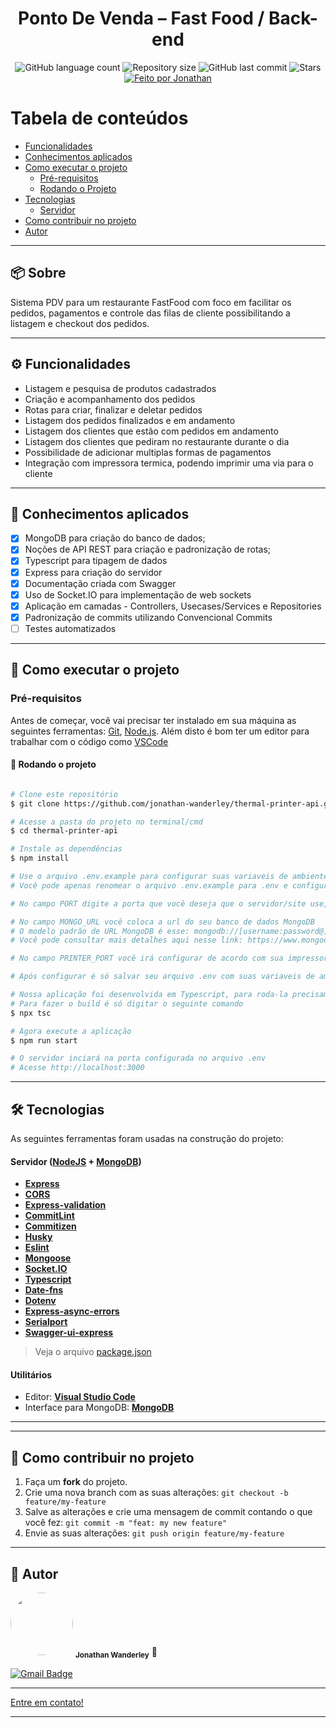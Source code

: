 
<h1 align="center">Ponto De Venda – Fast Food / Back-end</h1>

<p align="center">
  <img alt="GitHub language count" src="https://img.shields.io/github/languages/count/jonathan-wanderley/thermal-printer-api?color=%2304D361">

  <img alt="Repository size" src="https://img.shields.io/github/repo-size/jonathan-wanderley/thermal-printer-api">
  
  <img alt="GitHub last commit" src="https://img.shields.io/github/last-commit/jonathan-wanderley/thermal-printer-api">
    
  <img alt="Stars" src="https://img.shields.io/github/stars/jonathan-wanderley/thermal-printer-api?style=social">

  <a href="https://github.com/jonathan-wanderley">
    <img alt="Feito por Jonathan" src="https://img.shields.io/badge/feito%20por-Jonathan-%237519C1">
  </a>
  
</p>

<!-- <h4 align="center">
	🚧   Concluído 🚀 🚧
</h4> -->

Tabela de conteúdos
=================
<!--ts-->
   * [Funcionalidades](#%EF%B8%8F-funcionalidades)
   * [Conhecimentos aplicados](#-conhecimentos-aplicados)
   * [Como executar o projeto](#-como-executar-o-projeto)
     * [Pré-requisitos](#pré-requisitos)
     * [Rodando o Projeto](#-rodando-o-projeto)
   * [Tecnologias](#-tecnologias)
     * [Servidor](#servidor--nodejs----mongodb)
   * [Como contribuir no projeto](#-como-contribuir-no-projeto)
   * [Autor](#-autor)
<!--te-->

---

## 📦 Sobre

Sistema PDV para um restaurante FastFood com foco em facilitar os pedidos, pagamentos e controle das filas de cliente possibilitando a listagem e checkout dos pedidos.


---


## ⚙️ Funcionalidades

- Listagem e pesquisa de produtos cadastrados
- Criação e acompanhamento dos pedidos
- Rotas para criar, finalizar e deletar pedidos
- Listagem dos pedidos finalizados e em andamento 
- Listagem dos clientes que estão com pedidos em andamento
- Listagem dos clientes que pediram no restaurante durante o dia
- Possibilidade de adicionar multiplas formas de pagamentos
- Integração com impressora termica, podendo imprimir uma via para o cliente


---


## 📃 Conhecimentos aplicados

- [x] MongoDB para criação do banco de dados;
- [X] Noções de API REST para criação e padronização de rotas;
- [x] Typescript para tipagem de dados
- [x] Express para criação do servidor
- [X] Documentação criada com Swagger
- [x] Uso de Socket.IO para implementação de web sockets
- [x] Aplicação em camadas - Controllers, Usecases/Services e Repositories
- [X] Padronização de commits utilizando Convencional Commits
- [ ] Testes automatizados

---

## 🚀 Como executar o projeto

### Pré-requisitos

Antes de começar, você vai precisar ter instalado em sua máquina as seguintes ferramentas:
[Git](https://git-scm.com), [Node.js](https://nodejs.org/en/). 
Além disto é bom ter um editor para trabalhar com o código como [VSCode](https://code.visualstudio.com/)

#### 🎲 Rodando o projeto

```bash

# Clone este repositório
$ git clone https://github.com/jonathan-wanderley/thermal-printer-api.git

# Acesse a pasta do projeto no terminal/cmd
$ cd thermal-printer-api

# Instale as dependências
$ npm install

# Use o arquivo .env.example para configurar suas variaveis de ambiente
# Você pode apenas renomear o arquivo .env.example para .env e configurar os campos PORT, MONGO_URL e PRINTER_PORT

# No campo PORT digite a porta que você deseja que o servidor/site use, por padrão deixei na porta 3000

# No campo MONGO_URL você coloca a url do seu banco de dados MongoDB
# O modelo padrão de URL MongoDB é esse: mongodb://[username:password@]host1[:port1][,...hostN[:portN]][/[defaultauthdb][?options]]
# Você pode consultar mais detalhes aqui nesse link: https://www.mongodb.com/docs/manual/reference/connection-string/

# No campo PRINTER_PORT você irá configurar de acordo com sua impressora termica

# Após configurar é só salvar seu arquivo .env com suas variaveis de ambiente

# Nossa aplicação foi desenvolvida em Typescript, para roda-la precisamos fazer o build
# Para fazer o build é só digitar o seguinte comando
$ npx tsc

# Agora execute a aplicação
$ npm run start

# O servidor inciará na porta configurada no arquivo .env
# Acesse http://localhost:3000

```

---

## 🛠 Tecnologias

As seguintes ferramentas foram usadas na construção do projeto:

#### **Servidor**  ([NodeJS](https://nodejs.org/en/)  +  [MongoDB](https://www.mongodb.com/pt-br))

-   **[Express]()**
-   **[CORS]()**
-   **[Express-validation]()**
-   **[CommitLint]()**
-   **[Commitizen]()**
-   **[Husky]()**
-   **[Eslint]()**
-   **[Mongoose]()**
-   **[Socket.IO]()**
-   **[Typescript]()**
-   **[Date-fns]()**
-   **[Dotenv]()**
-   **[Express-async-errors]()**
-   **[Serialport]()**
-   **[Swagger-ui-express]()**

> Veja o arquivo  [package.json](https://github.com/jonathan-wanderley/thermal-printer-api/blob/main/package.json)



#### **Utilitários**

-   Editor:  **[Visual Studio Code](https://code.visualstudio.com/)**
-   Interface para MongoDB: **[MongoDB](https://www.mongodb.com/pt-br/products/compass)** 


---

---

## 💪 Como contribuir no projeto

1. Faça um **fork** do projeto.
2. Crie uma nova branch com as suas alterações: `git checkout -b feature/my-feature`
3. Salve as alterações e crie uma mensagem de commit contando o que você fez: `git commit -m "feat: my new feature"`
4. Envie as suas alterações: `git push origin feature/my-feature`

---

## 🦸 Autor


 <img style="border-radius: 50%;" src="https://avatars.githubusercontent.com/u/97256161?v=4" width="100px;" alt=""/>
 <sub><b>Jonathan Wanderley</b></sub> 🚀

[![Gmail Badge](https://img.shields.io/badge/-jonathan.wpc@gmail.com-c14438?style=flat-square&logo=Gmail&logoColor=white&link=mailto:jonathan.wpc@gmail.com)](mailto:jonathan.wpc@gmail.com)

---

[Entre em contato!](https://www.linkedin.com/in/jonathan-wanderley/)

---
